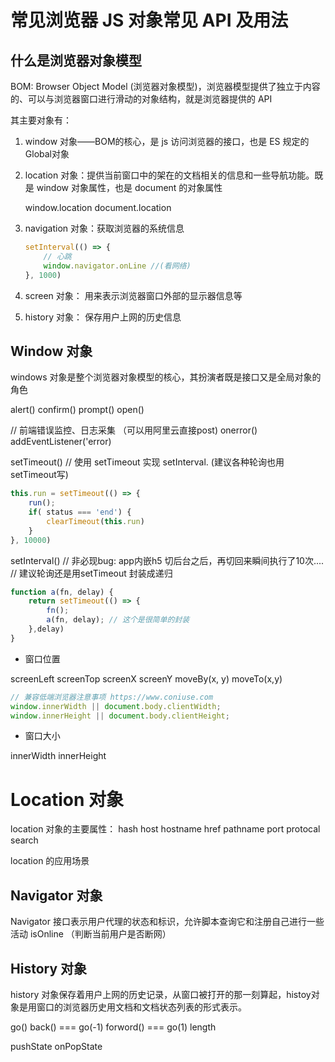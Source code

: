 # 常见浏览器 JS 对象常见 API 及用法

## 什么是浏览器对象模型

BOM: Browser Object Model (浏览器对象模型)，浏览器模型提供了独立于内容的、可以与浏览器窗口进行滑动的对象结构，就是浏览器提供的 API

其主要对象有：

1. window 对象——BOM的核心，是 js 访问浏览器的接口，也是 ES 规定的 Global对象
1. location 对象：提供当前窗口中的架在的文档相关的信息和一些导航功能。既是 window 对象属性，也是 document 的对象属性
    
    window.location
    document.location

3. navigation 对象：获取浏览器的系统信息

    
    ```js
    setInterval(() => {
        // 心跳
        window.navigator.onLine //(看网络)
    }, 1000)
    ```
4. screen 对象： 用来表示浏览器窗口外部的显示器信息等
5. history 对象： 保存用户上网的历史信息


## Window 对象

windows 对象是整个浏览器对象模型的核心，其扮演者既是接口又是全局对象的角色

alert()
confirm()
prompt()
open()

// 前端错误监控、日志采集 （可以用阿里云直接post)
onerror()
addEventListener('error)

setTimeout()
// 使用 setTimeout 实现 setInterval. (建议各种轮询也用setTimeout写)
```js
this.run = setTimeout(() => {
    run();
    if( status === 'end') { 
        clearTimeout(this.run)
    }
}, 10000)
```
setInterval()
// 非必现bug: app内嵌h5 切后台之后，再切回来瞬间执行了10次....
// 建议轮询还是用setTimeout 封装成递归
```js
function a(fn, delay) {
    return setTimeout(() => {
        fn();
        a(fn, delay); // 这个是很简单的封装
    },delay)
}
```
- 窗口位置

screenLeft
screenTop
screenX
screenY
moveBy(x, y)
moveTo(x,y)

```js
// 兼容低端浏览器注意事项 https://www.coniuse.com
window.innerWidth || document.body.clientWidth;
window.innerHeight || document.body.clientHeight;
```
- 窗口大小

innerWidth
innerHeight

# Location 对象

location 对象的主要属性：
hash
host
hostname
href
pathname
port
protocal
search

location 的应用场景

## Navigator 对象

Navigator 接口表示用户代理的状态和标识，允许脚本查询它和注册自己进行一些活动
isOnline （判断当前用户是否断网）


## History 对象

history 对象保存着用户上网的历史记录，从窗口被打开的那一刻算起，histoy对象是用窗口的浏览器历史用文档和文档状态列表的形式表示。

go()
back() === go(-1)
forword() === go(1)
length

pushState
onPopState
